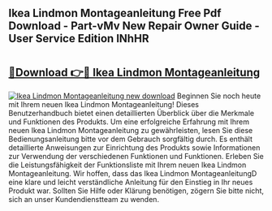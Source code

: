 ## Ikea Lindmon Montageanleitung Free Pdf Download - Part-vMv New Repair Owner Guide - User Service Edition lNhHR

# <h2><a href="http://df6icl.blite.top/?on=Ikea+Lindmon+Montageanleitung">🔗Download 👉🔴 Ikea Lindmon Montageanleitung</a></h2>

[![Ikea Lindmon Montageanleitung new download](https://i.imgur.com/lujVjoI.png)](http://df6icl.blite.top/?on=Ikea+Lindmon+Montageanleitung)
Beginnen Sie noch heute mit Ihrem neuen Ikea Lindmon Montageanleitung! Dieses Benutzerhandbuch bietet einen detaillierten Überblick über die Merkmale und Funktionen des Produkts. Um eine erfolgreiche Erfahrung mit Ihrem neuen Ikea Lindmon Montageanleitung zu gewährleisten, lesen Sie diese Bedienungsanleitung bitte vor dem Gebrauch sorgfältig durch. Es enthält detaillierte Anweisungen zur Einrichtung des Produkts sowie Informationen zur Verwendung der verschiedenen Funktionen und Funktionen. Erleben Sie die Leistungsfähigkeit der Funktionsliste mit Ihrem neuen Ikea Lindmon Montageanleitung. Wir hoffen, dass das Ikea Lindmon MontageanleitungD eine klare und leicht verständliche Anleitung für den Einstieg in Ihr neues Produkt war. Sollten Sie Hilfe oder Klärung benötigen, zögern Sie bitte nicht, sich an unser Kundendienstteam zu wenden.
